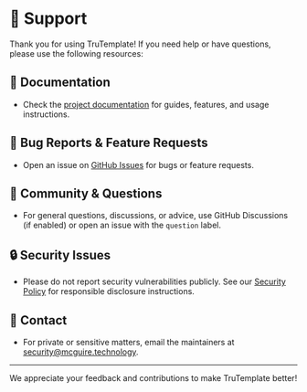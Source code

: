# 🛟 Support

Thank you for using TruTemplate! If you need help or have questions, please use the following resources:

## 📖 Documentation
- Check the [project documentation](readme.md) for guides, features, and usage instructions.

## 🐞 Bug Reports & Feature Requests
- Open an issue on [GitHub Issues](https://github.com/mcguiretechnology/TruTemplate/issues) for bugs or feature requests.

## 💬 Community & Questions
- For general questions, discussions, or advice, use GitHub Discussions (if enabled) or open an issue with the `question` label.

## 🔒 Security Issues
- Please do not report security vulnerabilities publicly. See our [Security Policy](security.md) for responsible disclosure instructions.

## 📧 Contact
- For private or sensitive matters, email the maintainers at <security@mcguire.technology>.

---

We appreciate your feedback and contributions to make TruTemplate better!
